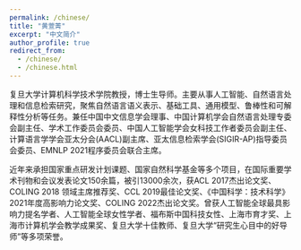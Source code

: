 ```yaml
---
permalink: /chinese/
title: "黄萱菁"
excerpt: "中文简介"
author_profile: true
redirect_from: 
  - /chinese/
  - /chinese.html
---
```

复旦大学计算机科学技术学院教授，博士生导师。主要从事人工智能、自然语言处理和信息检索研究，聚焦自然语言语义表示、基础工具、通用模型、鲁棒性和可解释性分析等任务。兼任中国中文信息学会理事、中国计算机学会自然语言处理专委会副主任、学术工作委员会委员、中国人工智能学会女科技工作者委员会副主任、计算语言学学会亚太分会(AACL)副主席、亚太信息检索学会(SIGIR-AP)指导委员会委员、EMNLP 2021程序委员会联合主席。

近年来承担国家重点研发计划课题、国家自然科学基金等多个项目，在国际重要学术刊物和会议发表论文150余篇，被引13000余次，获ACL 2017杰出论文奖、COLING 2018 领域主席推荐奖、CCL 2019最佳论文奖、《中国科学：技术科学》2021年度高影响力论文奖、COLING 2022杰出论文奖。曾获人工智能全球最具影响力提名学者、人工智能全球女性学者、福布斯中国科技女性、上海市育才奖、上海市计算机学会教学成果奖、复旦大学十佳教师、复旦大学“研究生心目中的好导师”等多项荣誉。
